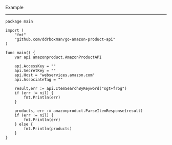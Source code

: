 Example
_______

	package main

	import (
		"fmt"
		"github.com/ddrboxman/go-amazon-product-api"
	)

	func main() {
		var api amazonproduct.AmazonProductAPI

		api.AccessKey = ""
		api.SecretKey = ""
		api.Host = "webservices.amazon.com"
		api.AssociateTag = ""

		result,err := api.ItemSearchByKeyword("sgt+frog")
		if (err != nil) {
			fmt.Println(err)
		}

		products, err := amazonproduct.ParseItemResponse(result)
		if (err != nil) {
			fmt.Println(err)
		} else {
			fmt.Println(products)
		}
	}

